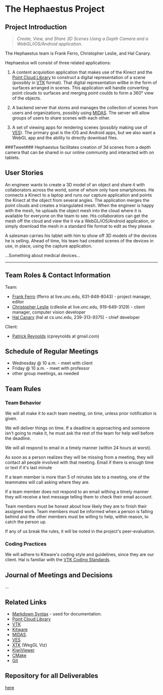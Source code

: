 The Hephaestus Project
======================

## Project Introduction ##

> _Create, View, and Share 3D Scenes Using a Depth Camera and a WebGL/iOS/Android application._

The Hephaestus team is Frank Ferro, Christopher Leslie, and Hal Canary.

Hephaestus will consist of three related applications:

1. A content acquisition application that makes use of the Kinect and the [Point Cloud Library](http://pointclouds.org/) to construct a digital representation of a scene (possibly in [VTK](http://www.vtk.org/) format).  That digital representation willbe in the form of surfaces arranged in scenes.  This application will handle converting point clouds to surfaces and merging point coulds to form a 360&#176; view of the objects.

2. A backend server that stores and manages the collection of scenes from users and organizations, possibly using [MIDAS](http://www.midasplatform.org/).  The server will allow groups of users to share scenes with each other.

3. A set of viewing apps for rendering scenes (possibly making use of [VES](http://www.vtk.org/Wiki/VES)).  The primary goal is the iOS and Android apps, but we also want a WebGL app and the ability to directly download files.

###Tweet###
Hephaestus facilitates creation of 3d scenes from a depth camera that can be shared in our online community and interacted with on tablets.

## User Stories ##

An engineer wants to create a 3D model of an object and share it with collaborators across the world, some of whom only have smartphones.  He connects a Kinect to a laptop and runs our capture application and points the Kinect at the object from several angles.  The application merges the point clouds and creates a triangulated mesh.  When the engineer is happy with the mesh, he uploads the object mesh into the cloud where it is available for everyone on the team to see.  His collaborators can get the mesh off the cloud and view the it via a WebGL/iOS/Android application, or simply download the mesh in a standard file format to edit as they please.

A salesman carries his tablet with him to show off 3D models of the devices he is selling.  Ahead of time, his team had created scenes of the devices in use, in place, using the capture application.

...Something about medical devices...


* * *

## Team Roles &amp; Contact Information ##

Team:
- [Frank Ferro](http://www.unc.edu/~fferro/) (fferro at live.unc.edu, 631-848-8043) - project manager, editor
- [Christopher Leslie](http://cs.unc.edu/~cdleslie/) (cdleslie at live.unc.edu, 919-649-3129) - client manager, computer vision developer
- [Hal Canary](http://cs.unc.edu/~hal/) (hal at cs.unc.edu, 239-313-9375) - chief developer

Client:
- [Patrick Reynolds](http://www.cs.unc.edu/~cpatrick/) (cpreynolds at gmail.com)

## Schedule of Regular Meetings ##

- Wednesday @ 10 a.m. - meet with client
- Friday @ 10 a.m. - meet with professor
- other group meetings, as needed

## Team Rules ##

### Team Behavior ###

We will all make it to each team meeting, on time, unless prior notification is given.

We will deliver things on time.  If a deadline is approaching and someone isn't going to make it, he must ask the rest of the team for help well before the deadline.

We will all respond to email in a timely manner (within 24 hours at worst).

As soon as a person realizes they will be missing from a meeting, they will contact all people involved with that meeting. Email if there is enough time or text if it's last minute

If a team member is more than 5 of minutes late to a meeting, one of the teammates will call asking where they are.

If a team member does not respond to an email withing a timely manner they will receive a text message telling them to check their email account.

Team members must be honest about how likely they are to finish their assigned work. Team members must be informed when a person is falling behind and the other members must be willing to help, within reason, to catch the person up.  

If any of us break the rules, it will be noted in the project's peer-evaluation.

### Coding Practices ###

We will adhere to Kitware's coding style and guidelines, since they are our client.  Hal is familiar with the [VTK Coding Standards](http://www.vtk.org/Wiki/VTK_Coding_Standards).

## Journal of Meetings and Decisions ##

...

## Related Links ##

- [Markdown Syntax](http://daringfireball.net/projects/markdown/syntax) - used for documentation.
- [Point Cloud Library](http://pointclouds.org/)
- [VTK](http://www.vtk.org/)
- [Kitware](http://www.kitware.com/)
- [MIDAS](http://www.midasplatform.org/).
- [VES](http://www.vtk.org/Wiki/VES)
- [XTK](https://github.com/xtk/X#readme) (WegGL Viz)
- [KiwiViewer](http://www.kiwiviewer.org/)
- [CMake](http://www.cmake.org/)
- [Git](http://git-scm.com/documentation)

## Repository for all Deliverables ##

[here](https://github.com/HephaestusVision/hephaestus/)
